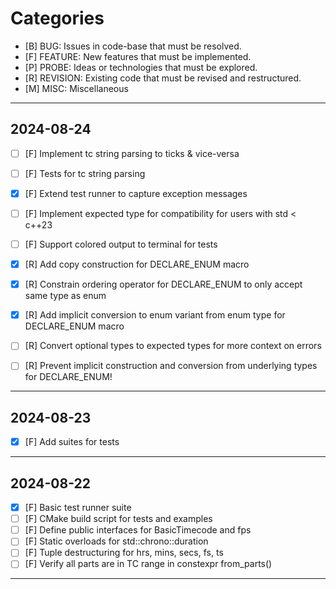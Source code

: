 # Categories

- [B]      BUG: Issues in code-base that must be resolved.
- [F]  FEATURE: New features that must be implemented.
- [P]    PROBE: Ideas or technologies that must be explored.
- [R] REVISION: Existing code that must be revised and restructured.
- [M]     MISC: Miscellaneous

___

## 2024-08-24

- [ ] [F] Implement tc string parsing to ticks & vice-versa
- [ ] [F] Tests for tc string parsing
- [X] [F] Extend test runner to capture exception messages
- [ ] [F] Implement expected type for compatibility for users with std < c++23
- [ ] [F] Support colored output to terminal for tests

- [X] [R] Add copy construction for DECLARE_ENUM macro
- [X] [R] Constrain ordering operator for DECLARE_ENUM to only accept same type as enum
- [X] [R] Add implicit conversion to enum variant from enum type for DECLARE_ENUM macro
- [ ] [R] Convert optional types to expected types for more context on errors
- [ ] [R] Prevent implicit construction and conversion from underlying types for DECLARE_ENUM!

___

## 2024-08-23

- [X] [F] Add suites for tests

___

## 2024-08-22

- [X] [F] Basic test runner suite
- [ ] [F] CMake build script for tests and examples
- [ ] [F] Define public interfaces for BasicTimecode and fps
- [ ] [F] Static overloads for std::chrono::duration
- [ ] [F] Tuple destructuring for hrs, mins, secs, fs, ts
- [ ] [F] Verify all parts are in TC range in constexpr from_parts()

___
